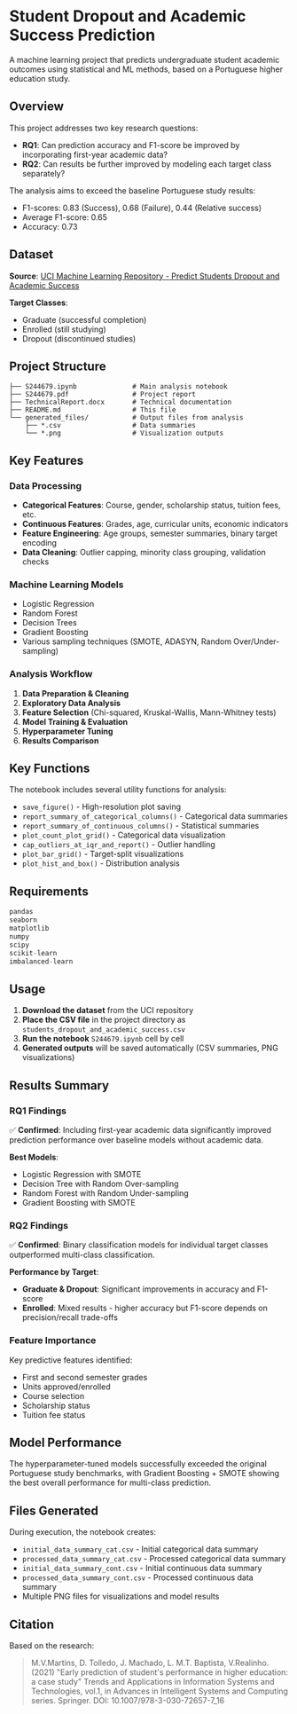 # Student Dropout and Academic Success Prediction

A machine learning project that predicts undergraduate student academic outcomes using statistical and ML methods, based on a Portuguese higher education study.

## Overview

This project addresses two key research questions:
- **RQ1**: Can prediction accuracy and F1-score be improved by incorporating first-year academic data?
- **RQ2**: Can results be further improved by modeling each target class separately?

The analysis aims to exceed the baseline Portuguese study results:
- F1-scores: 0.83 (Success), 0.68 (Failure), 0.44 (Relative success)
- Average F1-score: 0.65
- Accuracy: 0.73

## Dataset

**Source**: [UCI Machine Learning Repository - Predict Students Dropout and Academic Success](https://archive.ics.uci.edu/dataset/697/predict+students+dropout+and+academic+success)

**Target Classes**:
- Graduate (successful completion)
- Enrolled (still studying)
- Dropout (discontinued studies)

## Project Structure

```
├── S244679.ipynb              # Main analysis notebook
├── S244679.pdf                # Project report
├── TechnicalReport.docx       # Technical documentation
├── README.md                  # This file
└── generated_files/           # Output files from analysis
    ├── *.csv                  # Data summaries
    └── *.png                  # Visualization outputs
```

## Key Features

### Data Processing
- **Categorical Features**: Course, gender, scholarship status, tuition fees, etc.
- **Continuous Features**: Grades, age, curricular units, economic indicators
- **Feature Engineering**: Age groups, semester summaries, binary target encoding
- **Data Cleaning**: Outlier capping, minority class grouping, validation checks

### Machine Learning Models
- Logistic Regression
- Random Forest
- Decision Trees  
- Gradient Boosting
- Various sampling techniques (SMOTE, ADASYN, Random Over/Under-sampling)

### Analysis Workflow
1. **Data Preparation & Cleaning**
2. **Exploratory Data Analysis**
3. **Feature Selection** (Chi-squared, Kruskal-Wallis, Mann-Whitney tests)
4. **Model Training & Evaluation**
5. **Hyperparameter Tuning**
6. **Results Comparison**

## Key Functions

The notebook includes several utility functions for analysis:

- `save_figure()` - High-resolution plot saving
- `report_summary_of_categorical_columns()` - Categorical data summaries
- `report_summary_of_continuous_columns()` - Statistical summaries
- `plot_count_plot_grid()` - Categorical data visualization
- `cap_outliers_at_iqr_and_report()` - Outlier handling
- `plot_bar_grid()` - Target-split visualizations
- `plot_hist_and_box()` - Distribution analysis

## Requirements

```python
pandas
seaborn
matplotlib
numpy
scipy
scikit-learn
imbalanced-learn
```

## Usage

1. **Download the dataset** from the UCI repository
2. **Place the CSV file** in the project directory as `students_dropout_and_academic_success.csv`
3. **Run the notebook** `S244679.ipynb` cell by cell
4. **Generated outputs** will be saved automatically (CSV summaries, PNG visualizations)

## Results Summary

### RQ1 Findings
✅ **Confirmed**: Including first-year academic data significantly improved prediction performance over baseline models without academic data.

**Best Models**:
- Logistic Regression with SMOTE
- Decision Tree with Random Over-sampling
- Random Forest with Random Under-sampling  
- Gradient Boosting with SMOTE

### RQ2 Findings
✅ **Confirmed**: Binary classification models for individual target classes outperformed multi-class classification.

**Performance by Target**:
- **Graduate & Dropout**: Significant improvements in accuracy and F1-score
- **Enrolled**: Mixed results - higher accuracy but F1-score depends on precision/recall trade-offs

### Feature Importance
Key predictive features identified:
- First and second semester grades
- Units approved/enrolled
- Course selection
- Scholarship status
- Tuition fee status

## Model Performance

The hyperparameter-tuned models successfully exceeded the original Portuguese study benchmarks, with Gradient Boosting + SMOTE showing the best overall performance for multi-class prediction.

## Files Generated

During execution, the notebook creates:
- `initial_data_summary_cat.csv` - Initial categorical data summary
- `processed_data_summary_cat.csv` - Processed categorical data summary  
- `initial_data_summary_cont.csv` - Initial continuous data summary
- `processed_data_summary_cont.csv` - Processed continuous data summary
- Multiple PNG files for visualizations and model results

## Citation

Based on the research:
> M.V.Martins, D. Tolledo, J. Machado, L. M.T. Baptista, V.Realinho. (2021) "Early prediction of student's performance in higher education: a case study" Trends and Applications in Information Systems and Technologies, vol.1, in Advances in Intelligent Systems and Computing series. Springer. DOI: 10.1007/978-3-030-72657-7_16